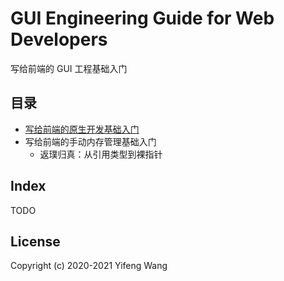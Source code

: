 # GUI Engineering Guide for Web Developers
写给前端的 GUI 工程基础入门

## 目录
* [写给前端的原生开发基础入门](./cn/native-app-development.md)
* 写给前端的手动内存管理基础入门
  * 返璞归真：从引用类型到裸指针

## Index
TODO

## License
Copyright (c) 2020-2021 Yifeng Wang
